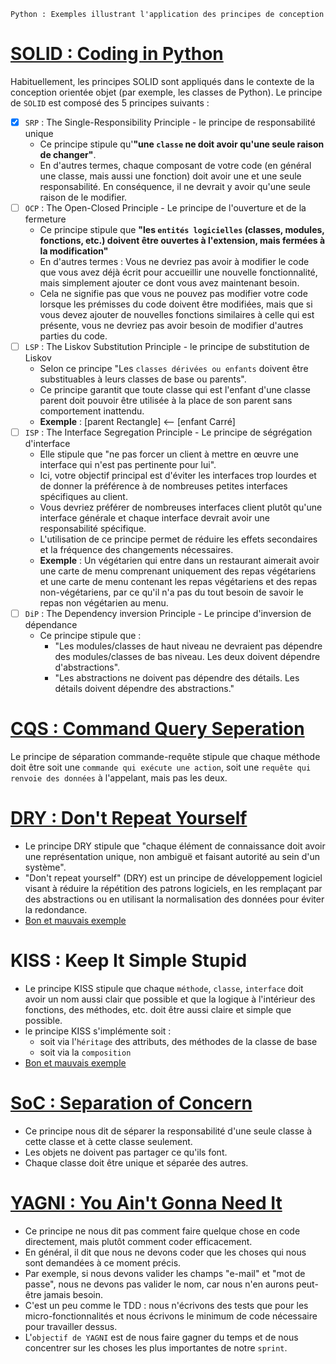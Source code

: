 `Python : Exemples illustrant l'application des principes de conception`

# [SOLID : Coding in Python](https://towardsdatascience.com/solid-coding-in-python-1281392a6a94)
Habituellement, les principes SOLID sont appliqués dans le contexte de la conception orientée objet (par exemple, 
les classes de Python). Le principe de `SOLID` est composé des 5 principes suivants :
- [x] `SRP` : The Single-Responsibility Principle - le principe de responsabilité unique
  - Ce principe stipule qu'**"une `classe` ne doit avoir qu'une seule raison de changer"**.
  - En d'autres termes, chaque composant de votre code (en général une classe, mais aussi une fonction) doit avoir une 
    et une seule responsabilité. En conséquence, il ne devrait y avoir qu'une seule raison de le modifier.
- [ ] `OCP` : The Open-Closed Principle - Le principe de l'ouverture et de la fermeture
  - Ce principe stipule que **"les `entités logicielles` (classes, modules, fonctions, etc.) doivent être ouvertes à 
    l'extension, mais fermées à la modification"**
  - En d'autres termes : Vous ne devriez pas avoir à modifier le code que vous avez déjà écrit pour accueillir une 
  nouvelle fonctionnalité, mais simplement ajouter ce dont vous avez maintenant besoin.
  - Cela ne signifie pas que vous ne pouvez pas modifier votre code lorsque les prémisses du code doivent être modifiées, 
    mais que si vous devez ajouter de nouvelles fonctions similaires à celle qui est présente, vous ne devriez pas avoir 
    besoin de modifier d'autres parties du code.
- [ ] `LSP` : The Liskov Substitution Principle - le principe de substitution de Liskov
  - Selon ce principe "Les `classes dérivées ou enfants` doivent être substituables à leurs classes de base ou parents". 
  - Ce principe garantit que toute classe qui est l'enfant d'une classe parent doit pouvoir être utilisée à la place de 
    son parent sans comportement inattendu. 
  - **Exemple** : [parent Rectangle] <-- [enfant Carré] 
- [ ] `ISP` : The Interface Segregation Principle - Le principe de ségrégation d'interface
  - Elle stipule que "ne pas forcer un client à mettre en œuvre une interface qui n'est pas pertinente pour lui". 
  - Ici, votre objectif principal est d'éviter les interfaces trop lourdes et de donner la préférence à de nombreuses 
    petites interfaces spécifiques au client. 
  - Vous devriez préférer de nombreuses interfaces client plutôt qu'une interface générale et chaque interface devrait 
    avoir une responsabilité spécifique. 
  - L'utilisation de ce principe permet de réduire les effets secondaires et la fréquence des changements nécessaires. 
  - **Exemple** : Un végétarien qui entre dans un restaurant aimerait avoir une carte de menu comprenant uniquement des 
    repas végétariens et une carte de menu contenant les repas végétariens et des repas non-végétariens, par ce qu'il
    n'a pas du tout besoin de savoir le repas non végétarien au menu. 
- [ ] `DiP` : The Dependency inversion Principle - Le principe d'inversion de dépendance
  - Ce principe stipule que :
    + "Les modules/classes de haut niveau ne devraient pas dépendre des modules/classes de bas niveau. Les deux doivent 
      dépendre d'abstractions".
    + "Les abstractions ne doivent pas dépendre des détails. Les détails doivent dépendre des abstractions."

# [CQS : Command Query Seperation](https://en.wikipedia.org/wiki/Command%E2%80%93query_separation)
Le principe de séparation commande-requête stipule que chaque méthode doit être soit une `commande qui exécute une action`, 
soit une `requête qui renvoie des données` à l'appelant, mais pas les deux.

# [DRY : Don't Repeat Yourself](https://en.wikipedia.org/wiki/Don%27t_repeat_yourself)
+ Le principe DRY stipule que "chaque élément de connaissance doit avoir une représentation unique, non ambiguë et
  faisant autorité au sein d'un système".
+ "Don't repeat yourself" (DRY) est un principe de développement logiciel visant à réduire la répétition des patrons
  logiciels, en les remplaçant par des abstractions ou en utilisant la normalisation des données pour éviter la redondance.
+ [Bon et mauvais exemple](https://medium.com/@derodu/design-patterns-kiss-dry-tda-yagni-soc-828c112b89ee)

# KISS : Keep It Simple Stupid
+ Le principe KISS stipule que chaque `méthode`, `classe`, `interface` doit avoir un nom aussi clair que possible et que
  la logique à l'intérieur des fonctions, des méthodes, etc. doit être aussi claire et simple que possible.
+ le principe KISS s'implémente soit :
  + soit via l'`héritage` des attributs, des méthodes de la classe de base
  + soit via la `composition`
+ [Bon et mauvais exemple](https://medium.com/@derodu/design-patterns-kiss-dry-tda-yagni-soc-828c112b89ee)

# [SoC : Separation of Concern](https://medium.com/@derodu/design-patterns-kiss-dry-tda-yagni-soc-828c112b89ee)
+ Ce principe nous dit de séparer la responsabilité d'une seule classe à cette classe et à cette classe seulement.
+ Les objets ne doivent pas partager ce qu'ils font.
+ Chaque classe doit être unique et séparée des autres.

# [YAGNI : You Ain't Gonna Need It](https://medium.com/@derodu/design-patterns-kiss-dry-tda-yagni-soc-828c112b89ee)
+ Ce principe ne nous dit pas comment faire quelque chose en code directement, mais plutôt comment coder efficacement.
+ En général, il dit que nous ne devons coder que les choses qui nous sont demandées à ce moment précis.
+ Par exemple, si nous devons valider les champs "e-mail" et "mot de passe", nous ne devons pas valider le nom, car 
  nous n'en aurons peut-être jamais besoin.
+ C'est un peu comme le TDD : nous n'écrivons des tests que pour les micro-fonctionnalités et nous écrivons le minimum 
  de code nécessaire pour travailler dessus.
+ L'`objectif de YAGNI` est de nous faire gagner du temps et de nous concentrer sur les choses les plus importantes de 
  notre `sprint`.
